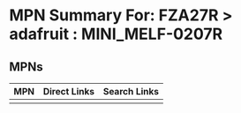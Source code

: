 



# MPN Summary For: FZA27R > adafruit : MINI_MELF-0207R

## MPNs
  

|MPN|Direct Links|Search Links|
| :--- | :--- | :--- |
||||
